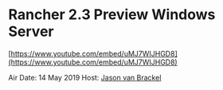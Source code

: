 # Rancher 2.3 Preview Windows Server 

[https://www.youtube.com/embed/uMJ7WIJHGD8](https://www.youtube.com/embed/uMJ7WIJHGD8)

Air Date: 14 May 2019
Host: [Jason van Brackel](twitter.com/jasonvanbrackel)